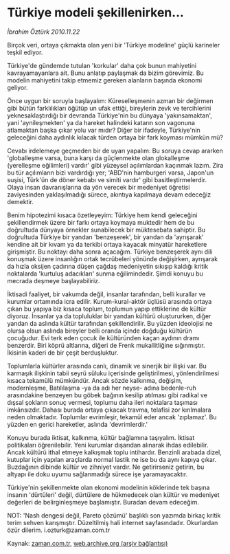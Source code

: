 # Türkiye modeli şekillenirken...

*İbrahim Öztürk 2010.11.22*

<td class="columnist-detail">
<p>Birçok veri, ortaya çıkmakta olan yeni bir 'Türkiye modeline' güçlü karineler teşkil ediyor.</p>
<p>
<div id="haberMetinDiv">
<p>Türkiye'de gündemde tutulan 'korkular' daha çok bunun mahiyetini kavrayamayanlara ait. Bunu anlatıp paylaşmak da bizim görevimiz. Bu modelin mahiyetini takip etmemiz gereken alanların başında ekonomi geliyor. 
<p>Önce uygun bir soruyla başlayalım: Küreselleşmenin azman bir değirmen gibi bütün farklılıkları öğütüp un ufak ettiği, bireylerin zevk ve tercihlerini yeknesaklaştırdığı bir devranda Türkiye'nin bu dünyaya 'yakınsamaktan', yani 'aynileşmekten' ya da hareket halindeki katarın son vagonuna atlamaktan başka çıkar yolu var mıdır? Diğer bir ifadeyle, Türkiye'nin geleceğini daha aydınlık kılacak türden ortaya bir fark koyması mümkün mü?
<p>Cevabı irdelemeye geçmeden bir de uyarı yapalım: Bu soruya cevap ararken 'globalleşme varsa, buna karşı da güçlenmekte olan glokalleşme (yerelleşme eğilimleri) vardır' gibi yüzeysel açılımlardan kaçınmak lazım. Zira bu tür açılımların bizi vardırdığı yer; 'ABD'nin hamburgeri varsa, Japon'un suşisi, Türk'ün de döner kebabı ve simiti vardır' gibi basitleştirmelerdir. Olaya insan davranışlarına da yön verecek bir medeniyet öğretisi zaviyesinden yaklaşılmadığı sürece, akıntıya kapılmaya devam edeceğiz demektir.
<p>Benim hipotezimi kısaca özetleyeyim: Türkiye hem kendi geleceğini şekillendirmek üzere bir farkı ortaya koymaya muktedir hem de bu doğrultuda dünyaya örnekler sunabilecek bir müktesebata sahiptir. Bu doğrultuda Türkiye bir yandan 'benzeşerek', bir yandan da 'ayrışarak' kendine ait bir kıvam ya da terkibi ortaya kayacak minyatür hareketlere girişmiştir. Bu noktayı daha sonra açacağım. Türkiye benzeşerek aynı dili konuşmak üzere insanlığın ortak tecrübeleri yönünde değişirken, ayrışarak da hızla oksijen çadırına düşen çağdaş medeniyetin sıkışıp kaldığı kritik noktalarda 'kurtuluş adacıkları' sunma eğilimindedir. Şimdi konuyu bu mecrada deşmeye başlayabiliriz.
<p>İktisadi faaliyet, bir vakumda değil, insanlar tarafından, belli kurallar ve kurumlar ortamında icra edilir. Kurum-kural-aktör üçlüsü arasında ortaya çıkan bu yapıya biz kısaca toplum, toplumun yapıp ettiklerine de kültür diyoruz. İnsanlar ya da topluluklar bir yandan kültürü oluştururken, diğer yandan da aslında kültür tarafından şekillendirilir. Bu yüzden ideolojisi ne olursa olsun aslında bireyler belli oranda içinde doğduğu kültürün çocuğudur. Evi terk eden çocuk ile kültüründen kaçan aydının dramı benzerdir. Biri köprü altlarına, diğeri de Frenk mukallitliğine sığınmıştır. İkisinin kaderi de bir çeşit berduşluktur.
<p>Toplumlarla kültürler arasında canlı, dinamik ve sinerjik bir ilişki var. Bu karmaşık ilişkinin tabii seyrü süluku içerisinde geliştirilmesi, yönlendirilmesi kısaca tekamülü mümkündür. Ancak sözde kalkınma, değişim, modernleşme, Batılılaşma -ya da adı her neyse- adına bedenle-ruh arasındakine benzeyen bu göbek bağının kesilip atılması gibi radikal ve dışsal şokların sonuç vermesi, toplumu daha ileri noktalara taşıması imkânsızdır. Dahası burada ortaya çıkacak travma, telafisi zor kırılmalara neden olmaktadır. Toplumlar evrimleşir, tekamül eder ancak 'zıplamaz'. Bu yüzden en gerici hareketler, aslında 'devrimlerdir.'
<p>Konuyu burada iktisat, kalkınma, kültür bağlamına taşıyalım. İktisat politikaları öğrenilebilir. Yeni kurumlar dışarıdan alınarak ihdas edilebilir. Ancak kültürü ithal etmeye kalkışmak toplu intihardır. Benzinli arabada dizel, kutuplar için yapılan araçlarda normal lastik ne ise bu da aynı kapıya çıkar. Buzdağının dibinde kültür ve zihniyet vardır. Ne getirirseniz getirin, bu altyapı ile doku uyumu sağlanmadığı sürece işe yaramayacaktır.
<p>Türkiye'nin şekillenmekte olan ekonomi modelinin köklerinde tek başına insanın 'dürtüleri' değil, dürtülere de hükmedecek olan kültür ve medeniyet değerleri de belirginleşmeye başlamıştır. Buradan devam edeceğim.
<p>NOT: 'Nash dengesi değil, Pareto çözümü' başlıklı son yazımda birkaç kritik terim sehven karışmıştır. Düzeltilmiş hali internet sayfasındadır. Okurlardan özür dilerim. i.ozturk@zaman.com.tr</p></p></p></p></p></p></p></p></p></div>
</p>
<a href="http://web.archive.org/web/20101224004751/mailto:i.ozturk@zaman.com.tr">
</a></td>

Kaynak: [zaman.com.tr](http://zaman.com.tr/yazar.do?yazino=1055412), [web.archive.org (arşiv bağlantısı)](http://web.archive.org/web/20101224004751/http://www.zaman.com.tr:80/yazar.do?yazino=1055412)
